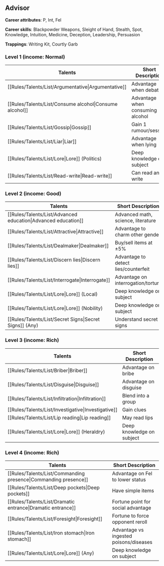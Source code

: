 
## Advisor

**Career attributes**: P, Int, Fel

**Career skills**: Blackpowder Weapons, Sleight of Hand, Stealth, Spot, Knowledge, Intuition, Medicine, Deception, Leadership, Persuasion

**Trappings**: Writing Kit, Courtly Garb

### Level 1 (income: Normal)

| Talents | Short Description |
| --- | --- |
| [[Rules/Talents/List/Argumentative\|Argumentative]] | Advantage when debating |
| [[Rules/Talents/List/Consume alcohol\|Consume alcohol]] | Advantage when consuming alcohol |
| [[Rules/Talents/List/Gossip\|Gossip]] | Gain 1 rumour/session |
| [[Rules/Talents/List/Liar\|Liar]] | Advantage when lying |
| [[Rules/Talents/List/Lore\|Lore]] (Politics) | Deep knowledge on subject |
| [[Rules/Talents/List/Read-write\|Read-write]] | Can read and write |


### Level 2 (income: Good)

| Talents | Short Description |
| --- | --- |
| [[Rules/Talents/List/Advanced education\|Advanced education]] | Advanced math, science, literature |
| [[Rules/Talents/List/Attractive\|Attractive]] | Advantage to charm other gender |
| [[Rules/Talents/List/Dealmaker\|Dealmaker]] | Buy/sell items at ±5% |
| [[Rules/Talents/List/Discern lies\|Discern lies]] | Advantage to detect lies/counterfeit |
| [[Rules/Talents/List/Interrogate\|Interrogate]] | Advantage on interrogation/torture |
| [[Rules/Talents/List/Lore\|Lore]] (Local) | Deep knowledge on subject |
| [[Rules/Talents/List/Lore\|Lore]] (Nobility) | Deep knowledge on subject |
| [[Rules/Talents/List/Secret Signs\|Secret Signs]] (Any) | Understand secret signs |


### Level 3 (income: Rich)

| Talents | Short Description |
| --- | --- |
| [[Rules/Talents/List/Briber\|Briber]] | Advantage on bribe |
| [[Rules/Talents/List/Disguise\|Disguise]] | Advantage on disguise |
| [[Rules/Talents/List/Infiltration\|Infiltration]] | Blend into a group |
| [[Rules/Talents/List/Investigative\|Investigative]] | Gain clues |
| [[Rules/Talents/List/Lip reading\|Lip reading]] | May read lips |
| [[Rules/Talents/List/Lore\|Lore]] (Heraldry) | Deep knowledge on subject |


### Level 4 (income: Rich)

| Talents | Short Description |
| --- | --- |
| [[Rules/Talents/List/Commanding presence\|Commanding presence]] | Advantage on Fel to lower status |
| [[Rules/Talents/List/Deep pockets\|Deep pockets]] | Have simple items |
| [[Rules/Talents/List/Dramatic entrance\|Dramatic entrance]] | Fortune point for social advantage |
| [[Rules/Talents/List/Foresight\|Foresight]] | Fortune to force opponent reroll |
| [[Rules/Talents/List/Iron stomach\|Iron stomach]] | Advantage vs ingested poisons/diseases |
| [[Rules/Talents/List/Lore\|Lore]] (Any) | Deep knowledge on subject |


